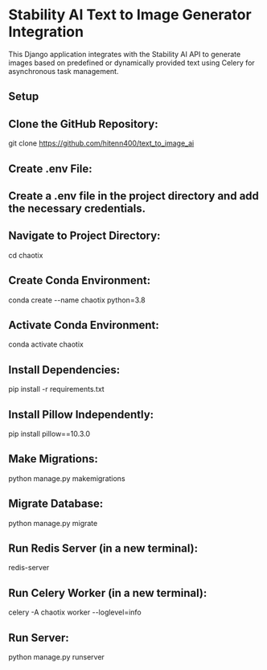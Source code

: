 # Stability AI Text to Image Generator Integration

This Django application integrates with the Stability AI API to generate images based on predefined or dynamically provided text using Celery for asynchronous task management.

## Setup

## Clone the GitHub Repository:
git clone https://github.com/hitenn400/text_to_image_ai

## Create .env File:

## Create a .env file in the project directory and add the necessary credentials.

## Navigate to Project Directory:
cd chaotix

## Create Conda Environment:
conda create --name chaotix python=3.8

## Activate Conda Environment:
conda activate chaotix

## Install Dependencies:
pip install -r requirements.txt

## Install Pillow Independently:
pip install pillow==10.3.0

## Make Migrations:
python manage.py makemigrations

## Migrate Database:
python manage.py migrate

## Run Redis Server (in a new terminal):
redis-server

## Run Celery Worker (in a new terminal):
celery -A chaotix worker --loglevel=info

## Run Server:
python manage.py runserver
